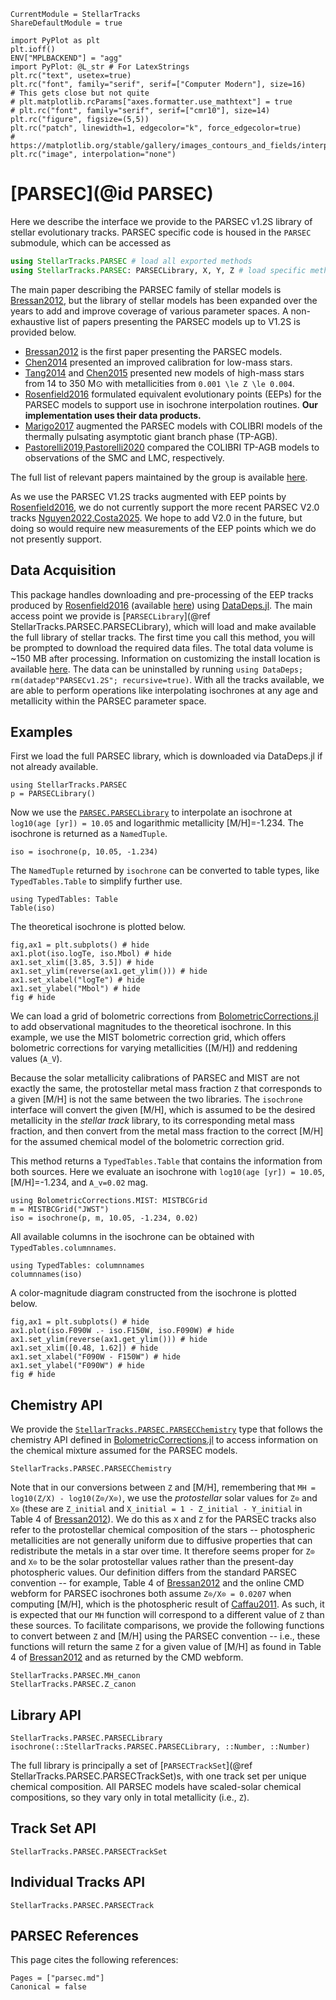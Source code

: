 ```@meta
CurrentModule = StellarTracks
ShareDefaultModule = true
```

```@setup
import PyPlot as plt
plt.ioff()
ENV["MPLBACKEND"] = "agg"
import PyPlot: @L_str # For LatexStrings
plt.rc("text", usetex=true)
plt.rc("font", family="serif", serif=["Computer Modern"], size=16)
# This gets close but not quite
# plt.matplotlib.rcParams["axes.formatter.use_mathtext"] = true
# plt.rc("font", family="serif", serif=["cmr10"], size=14)
plt.rc("figure", figsize=(5,5))
plt.rc("patch", linewidth=1, edgecolor="k", force_edgecolor=true)
# https://matplotlib.org/stable/gallery/images_contours_and_fields/interpolation_methods.html
plt.rc("image", interpolation="none")
```

# [PARSEC](@id PARSEC)

Here we describe the interface we provide to the PARSEC v1.2S library of stellar evolutionary tracks. PARSEC specific code is housed in the `PARSEC` submodule, which can be accessed as

```julia
using StellarTracks.PARSEC # load all exported methods
using StellarTracks.PARSEC: PARSECLibrary, X, Y, Z # load specific methods
```

The main paper describing the PARSEC family of stellar models is [Bressan2012](@citet), but the library of stellar models has been expanded over the years to add and improve coverage of various parameter spaces. A non-exhaustive list of papers presenting the PARSEC models up to V1.2S is provided below.
 - [Bressan2012](@citet) is the first paper presenting the PARSEC models.
 - [Chen2014](@citet) presented an improved calibration for low-mass stars.
 - [Tang2014](@citet) and [Chen2015](@citet) presented new models of high-mass stars from 14 to 350 M⊙ with metallicities from ``0.001 \le Z \le 0.004``.
 - [Rosenfield2016](@citet) formulated equivalent evolutionary points (EEPs) for the PARSEC models to support use in isochrone interpolation routines. **Our implementation uses their data products.**
 - [Marigo2017](@citet) augmented the PARSEC models with COLIBRI models of the thermally pulsating asymptotic giant branch phase (TP-AGB).
 - [Pastorelli2019,Pastorelli2020](@citet) compared the COLIBRI TP-AGB models to observations of the SMC and LMC, respectively.

The full list of relevant papers maintained by the group is available [here](https://ui.adsabs.harvard.edu/public-libraries/jSpa1621SGW2mMpPRaRP4w).

As we use the PARSEC V1.2S tracks augmented with EEP points by [Rosenfield2016](@citet), we do not currently support the more recent PARSEC V2.0 tracks [Nguyen2022,Costa2025](@citep). We hope to add V2.0 in the future, but doing so would require new measurements of the EEP points which we do not presently support.

## Data Acquisition

This package handles downloading and pre-processing of the EEP tracks produced by [Rosenfield2016](@citet) (available [here](https://github.com/philrosenfield/padova_tracks)) using [DataDeps.jl](https://github.com/oxinabox/DataDeps.jl). The main access point we provide is [`PARSECLibrary`](@ref StellarTracks.PARSEC.PARSECLibrary), which will load and make available the full library of stellar tracks. The first time you call this method, you will be prompted to download the required data files. The total data volume is ~150 MB after processing. Information on customizing the install location is available [here](https://www.oxinabox.net/DataDeps.jl/stable/z10-for-end-users/). The data can be uninstalled by running `using DataDeps; rm(datadep"PARSECv1.2S"; recursive=true)`. With all the tracks available, we are able to perform operations like interpolating isochrones at any age and metallicity within the PARSEC parameter space.

## Examples
First we load the full PARSEC library, which is downloaded via DataDeps.jl if not already available.
```@example
using StellarTracks.PARSEC
p = PARSECLibrary()
```

Now we use the [`PARSEC.PARSECLibrary`](@ref) to interpolate an isochrone at `log10(age [yr]) = 10.05` and logarithmic metallicity \[M/H\]=-1.234. The isochrone is returned as a `NamedTuple`.
```@example
iso = isochrone(p, 10.05, -1.234)
```

The `NamedTuple` returned by `isochrone` can be converted to table types, like `TypedTables.Table` to simplify further use.
```@example
using TypedTables: Table
Table(iso)
```

The theoretical isochrone is plotted below.

```@example
fig,ax1 = plt.subplots() # hide
ax1.plot(iso.logTe, iso.Mbol) # hide
ax1.set_xlim([3.85, 3.5]) # hide
ax1.set_ylim(reverse(ax1.get_ylim())) # hide
ax1.set_xlabel("logTe") # hide
ax1.set_ylabel("Mbol") # hide
fig # hide
```



We can load a grid of bolometric corrections from [BolometricCorrections.jl](https://github.com/cgarling/BolometricCorrections.jl) to add observational magnitudes to the theoretical isochrone. In this example, we use the MIST bolometric correction grid, which offers bolometric corrections for varying metallicities (\[M/H\]) and reddening values (``A_V``).

Because the solar metallicity calibrations of PARSEC and MIST are not exactly the same, the protostellar metal mass fraction ``Z`` that corresponds to a given \[M/H\] is not the same between the two libraries. The `isochrone` interface will convert the given \[M/H\], which is assumed to be the desired metallicity in the *stellar track* library, to its corresponding metal mass fraction, and then convert from the metal mass fraction to the correct \[M/H\] for the assumed chemical model of the bolometric correction grid.

This method returns a `TypedTables.Table` that contains the information from both sources. Here we evaluate an isochrone with `log10(age [yr]) = 10.05`, \[M/H\]=-1.234, and ``A_v=0.02`` mag. 

```@example
using BolometricCorrections.MIST: MISTBCGrid
m = MISTBCGrid("JWST")
iso = isochrone(p, m, 10.05, -1.234, 0.02)
```

All available columns in the isochrone can be obtained with `TypedTables.columnnames`.

```@example
using TypedTables: columnnames
columnnames(iso)
```

A color-magnitude diagram constructed from the isochrone is plotted below.

```@example
fig,ax1 = plt.subplots() # hide
ax1.plot(iso.F090W .- iso.F150W, iso.F090W) # hide
ax1.set_ylim(reverse(ax1.get_ylim())) # hide
ax1.set_xlim([0.48, 1.62]) # hide
ax1.set_xlabel("F090W - F150W") # hide
ax1.set_ylabel("F090W") # hide
fig # hide
```



## Chemistry API
We provide the [`StellarTracks.PARSEC.PARSECChemistry`](@ref) type that follows the chemistry API defined in [BolometricCorrections.jl](https://github.com/cgarling/BolometricCorrections.jl) to access information on the chemical mixture assumed for the PARSEC models.

```@docs
StellarTracks.PARSEC.PARSECChemistry
```

Note that in our conversions between ``Z`` and \[M/H\], remembering that `MH = log10(Z/X) - log10(Z⊙/X⊙)`, we use the *protostellar* solar values for `Z⊙` and `X⊙` (these are `Z_initial` and `X_initial = 1 - Z_initial - Y_initial` in Table 4 of [Bressan2012](@citet)). We do this as ``X`` and ``Z`` for the PARSEC tracks also refer to the protostellar chemical composition of the stars -- photospheric metallicities are not generally uniform due to diffusive properties that can redistribute the metals in a star over time. It therefore seems proper for `Z⊙` and `X⊙` to be the solar protostellar values rather than the present-day photospheric values. Our definition differs from the standard PARSEC convention -- for example, Table 4 of [Bressan2012](@citet) and the online CMD webform for PARSEC isochrones both assume `Z⊙/X⊙ = 0.0207` when computing \[M/H\], which is the photospheric result of [Caffau2011](@citet). As such, it is expected that our `MH` function will correspond to a different value of `Z` than these sources. To facilitate comparisons, we provide the following functions to convert between ``Z`` and \[M/H\] using the PARSEC convention -- i.e., these functions will return the same ``Z`` for a given value of \[M/H\] as found in Table 4 of [Bressan2012](@citet) and as returned by the CMD webform.

```@docs
StellarTracks.PARSEC.MH_canon
StellarTracks.PARSEC.Z_canon
```

## Library API
```@docs
StellarTracks.PARSEC.PARSECLibrary
isochrone(::StellarTracks.PARSEC.PARSECLibrary, ::Number, ::Number)
```

The full library is principally a set of [`PARSECTrackSet`](@ref StellarTracks.PARSEC.PARSECTrackSet)s, with one track set per unique chemical composition. All PARSEC models have scaled-solar chemical compositions, so they vary only in total metallicity (i.e., ``Z``). 

## Track Set API
```@docs
StellarTracks.PARSEC.PARSECTrackSet
```
 
## Individual Tracks API
```@docs
StellarTracks.PARSEC.PARSECTrack
```

## PARSEC References
This page cites the following references:

```@bibliography
Pages = ["parsec.md"]
Canonical = false
```